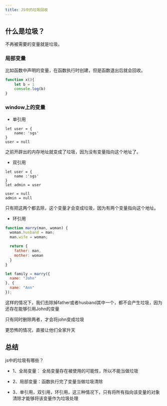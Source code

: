 ```yaml
---
title: JS中的垃圾回收
---
```


## 什么是垃圾？

不再被需要的变量就是垃圾。

### 局部变量

比如函数中声明的变量，在函数执行时创建，但是函数退出后就会回收。

```js
function x(){
    let b = 1
    console.log(b)
}
```

### window上的变量

- 单引用

```
let user = {
    name: 'sgs'
}
user = null
```

之前开辟出的内存地址就变成了垃圾，因为没有变量指向这个地址了。

- 双引用

```
let user = {
    name :'sgs'
}
let admin = user

user = null
admin = null
```

只有把这两个都去除，这个变量才会变成垃圾，因为有两个变量指向这个地址。

- 环引用

```js
function marry(man, woman) {
  woman.husband = man;
  man.wife = woman;

  return {
    father: man,
    mother: woman
  }
}

let family = marry({
  name: "John"
}, {
  name: "Ann"
});
```

这样的情况下，我们去除掉father或者husband其中一个，都不会产生垃圾，因为还存在能够引用John的变量

只有同时删除两者，才会将john变成垃圾

更恐怖的情况，直接让他们全家升天

## 总结

js中的垃圾有哪些？

- 1、全局变量： 全局变量存在被使用的可能性，所以不能当做垃圾

- 2、局部变量：函数执行完了变量当做垃圾清除

- 3、单引用，双引用，环引用，这三种情况下，只有将所有指向该变量的对象清除才能够将该变量作为垃圾处理